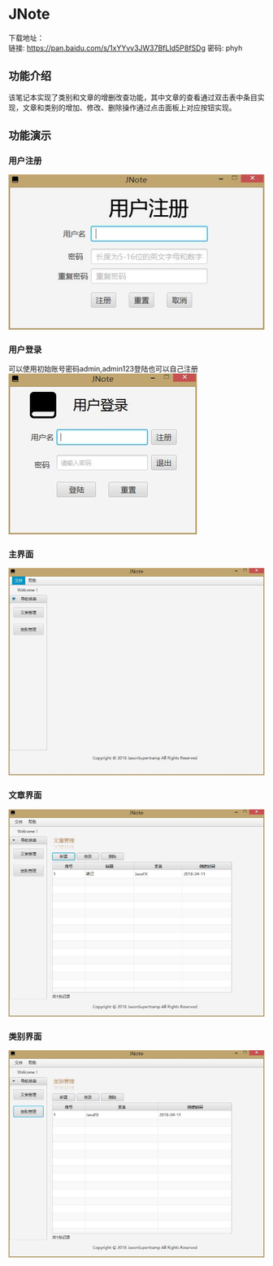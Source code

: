 # JNote  
下载地址：  
链接: https://pan.baidu.com/s/1xYYvv3JW37BfLId5P8fSDg 密码: phyh  

## 功能介绍  
  该笔记本实现了类别和文章的增删改查功能，其中文章的查看通过双击表中条目实现，文章和类别的增加、修改、删除操作通过点击面板上对应按钮实现。  

## 功能演示  

### 用户注册  
![用户注册](https://github.com/JasonSupertramp/JNote-Notebook/blob/master/src/screenshot/%E7%94%A8%E6%88%B7%E6%B3%A8%E5%86%8C.jpg)
### 用户登录  
  可以使用初始账号密码admin,admin123登陆也可以自己注册  
![用户登录](https://github.com/JasonSupertramp/JNote-Notebook/blob/master/src/screenshot/%E7%94%A8%E6%88%B7%E7%99%BB%E5%BD%95.jpg)
### 主界面  
![主界面](https://github.com/JasonSupertramp/JNote-Notebook/blob/master/src/screenshot/%E4%B8%BB%E7%95%8C%E9%9D%A2.jpg)
### 文章界面  
![文章界面](https://github.com/JasonSupertramp/JNote-Notebook/blob/master/src/screenshot/%E6%96%87%E7%AB%A0%E7%95%8C%E9%9D%A2.jpg)
### 类别界面  
![类别界面](https://github.com/JasonSupertramp/JNote-Notebook/blob/master/src/screenshot/%E7%B1%BB%E5%88%AB%E7%95%8C%E9%9D%A2.jpg)


